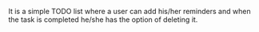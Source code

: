 It is a simple TODO list where a user can add his/her reminders
and when the task is completed he/she has the option of deleting it.
